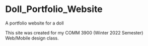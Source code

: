 # Doll_Portfolio_Website
A portfolio website for a doll

This site was created for my COMM 3900 (Winter 2022 Semester) Web/Mobile design class.
